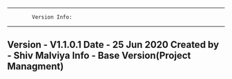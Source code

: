 ﻿****************************************
			Version Info:
****************************************

Version		-	V1.1.0.1
Date		-	25 Jun 2020
Created by	-	Shiv Malviya
Info		-	Base Version(Project Managment)
----------------------------------------------------------------------------------------------------------------------
